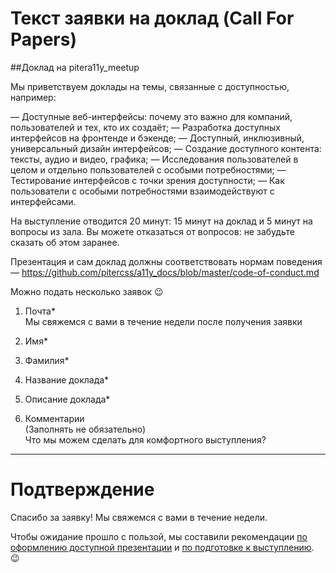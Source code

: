 # Текст заявки на доклад (Call For Papers)

##Доклад на pitera11y_meetup

Мы приветствуем доклады на темы, связанные с доступностью, например:

— Доступные веб-интерфейсы: почему это важно для компаний, пользователей и тех, кто их создаёт;
— Разработка доступных интерфейсов на фронтенде и бэкенде;
— Доступный, инклюзивный, универсальный дизайн интерфейсов;
— Создание доступного контента: тексты, аудио и видео, графика;
— Исследования пользователей в целом и отдельно пользователей с особыми потребностями;
— Тестирование интерфейсов с точки зрения доступности;
— Как пользователи с особыми потребностями взаимодействуют с интерфейсами.

На выступление отводится 20 минут: 15 минут на доклад и 5 минут на вопросы из зала. Вы можете отказаться от вопросов: не забудьте сказать об этом заранее.

Презентация и сам доклад должны соответствовать нормам поведения — https://github.com/pitercss/a11y_docs/blob/master/code-of-conduct.md

Можно подать несколько заявок 😉

1. Почта*<br>
   Мы свяжемся с вами в течение недели после получения заявки

2. Имя* 

3. Фамилия*

4. Название доклада*

5. Описание доклада*

6. Комментарии<br>
   (Заполнять не обязательно)<br>
   Что мы можем сделать для комфортного выступления?
____

# Подтверждение

Спасибо за заявку! Мы свяжемся с вами в течение недели.

Чтобы ожидание прошло с пользой, мы составили рекомендации [по оформлению доступной презентации](accessible-slide-guidelines.md) и [по подготовке к выступлению](talk-guidelines.md). 😉
